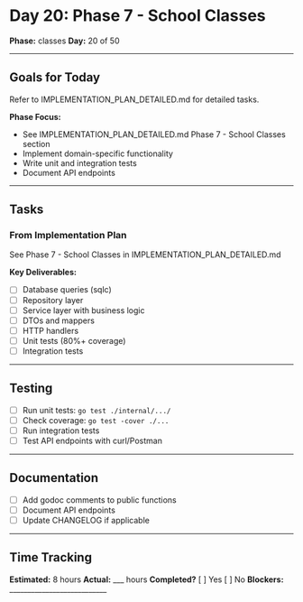 # Day 20: Phase 7 - School Classes

**Phase:** classes
**Day:** 20 of 50

---

## Goals for Today

Refer to IMPLEMENTATION_PLAN_DETAILED.md for detailed tasks.

**Phase Focus:**
- See IMPLEMENTATION_PLAN_DETAILED.md Phase 7 - School Classes section
- Implement domain-specific functionality
- Write unit and integration tests
- Document API endpoints

---

## Tasks

### From Implementation Plan
See Phase 7 - School Classes in IMPLEMENTATION_PLAN_DETAILED.md

**Key Deliverables:**
- [ ] Database queries (sqlc)
- [ ] Repository layer
- [ ] Service layer with business logic
- [ ] DTOs and mappers
- [ ] HTTP handlers
- [ ] Unit tests (80%+ coverage)
- [ ] Integration tests

---

## Testing
- [ ] Run unit tests: `go test ./internal/.../`
- [ ] Check coverage: `go test -cover ./...`
- [ ] Run integration tests
- [ ] Test API endpoints with curl/Postman

---

## Documentation
- [ ] Add godoc comments to public functions
- [ ] Document API endpoints
- [ ] Update CHANGELOG if applicable

---

## Time Tracking
**Estimated:** 8 hours
**Actual:** ___ hours
**Completed?** [ ] Yes [ ] No
**Blockers:** ___________________________
